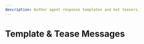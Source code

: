 ```yaml
---
description: Author agent response templates and bot teasers.
---
```


# Template & Tease Messages

